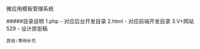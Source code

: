 微应用模板管理系统


#####目录说明
    1.php  - 对应后台开发目录
    2.html - 对应前端开发目录
    3.V+网站529 - 设计原型稿
    
    
    其他:等待补充
